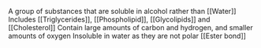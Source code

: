 A group of substances that are soluble in alcohol rather than [[Water]] 
Includes [[Triglycerides]], [[Phospholipid]], [[Glycolipids]] and [[Cholesterol]]
Contain large amounts of carbon and hydrogen, and smaller amounts of oxygen
Insoluble in water as they are not polar
[[Ester bond]]


